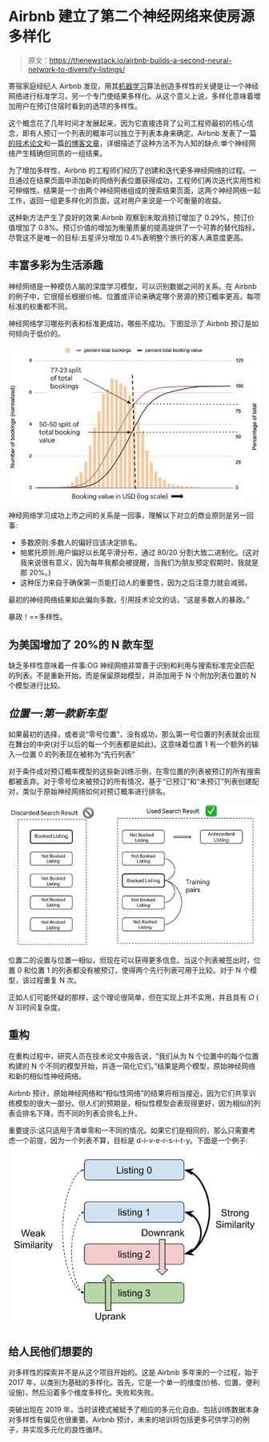 # Airbnb 建立了第二个神经网络来使房源多样化

> 原文：<https://thenewstack.io/airbnb-builds-a-second-neural-network-to-diversify-listings/>

寄宿家庭经纪人 Airbnb 发现，用其[机器学习](https://thenewstack.io/ai-short-term-overhype-but-underhyped-for-the-long-haul/)算法创造多样性的关键是让一个神经网络进行标准学习，另一个专门使结果多样化。从这个意义上说，多样化意味着增加用户在预订住宿时看到的选项的多样性。

这个概念花了几年时间才发展起来，因为它直接违背了公司工程师最初的核心信念，即有人预订一个列表的概率可以独立于列表本身来确定。Airbnb 发表了一篇[的技术论文](https://arxiv.org/pdf/2210.07774.pdf)和一篇[的博客文章](https://medium.com/airbnb-engineering/learning-to-rank-diversely-add6b1929621)，详细描述了这种方法不为人知的缺点:单个神经网络产生精确但同质的一组结果。

为了增加多样性，Airbnb 的工程师们经历了创建和迭代更多神经网络的过程。一旦通过在结果页面中添加新的网络列表位置获得成功，工程师们再次迭代实用性和可伸缩性。结果是一个由两个神经网络组成的搜索结果页面，这两个神经网络一起工作，返回一组更多样化的页面，这对用户来说是一个可衡量的收益。

这种新方法产生了良好的效果:Airbnb 观察到未取消预订增加了 0.29%，预订价值增加了 0.8%。预订价值的增加为衡量质量的提高提供了一个可靠的替代指标，尽管这不是唯一的目标:五星评分增加 0.4%表明整个旅行的客人满意度更高。

## 丰富多彩为生活添趣

神经网络是一种模仿人脑的深度学习模型，可以识别数据之间的关系。在 Airbnb 的例子中，它很擅长根据价格、位置或评论来确定哪个房源的预订概率更高，每项标准的权重都不同。

神经网络学习哪些列表和标准更成功，哪些不成功。下图显示了 Airbnb 预订是如何倾向于低价的。

![](img/630a297857bbfbe195a55e8bb15eb4bf.png)

神经网络学习成功上市之间的关系是一回事，理解以下对立的商业原则是另一回事:

*   多数原则:多数人的偏好应该决定排名。
*   帕累托原则:用户偏好以长尾平滑分布，通过 80/20 分割大致二进制化。(这对我来说很有意义，因为每年我都会被提醒，当我们为朋友预定假期时，我就是那 20%。)
*   这种压力来自于确保第一页能打动人的重要性，因为之后注意力就会减弱。

最初的神经网络结果如此偏向多数，引用技术论文的话，“这是多数人的暴政。”

暴政！==多样性。

## **为美国增加了 20%的 N 款车型**

缺乏多样性意味着一件事:OG 神经网络非常善于识别和利用与搜索标准完全匹配的列表。不是重新开始，而是保留原始模型，并添加用于 N 个附加列表位置的 N 个模型进行比较。

## ***位置一:第一款新车型***

如果最初的选择，或者说“零号位置”，没有成功，那么第一号位置的列表就会出现在舞台的中央(对于以后的每一个列表都是如此)。这意味着位置 1 有一个额外的输入—位置 0 的列表现在被称为“先行列表”

对于条件成对预订概率模型的这些新训练示例，在零位置的列表被预订的所有搜索都被丢弃。对于零号位未被预订的所有情况，基于“已预订”和“未预订”列表创建配对，类似于原始神经网络如何对预订概率进行排名。

![](img/7eded4f5b1dd7cf0be15083b246d8373.png)

位置二的设置与位置一相似，但现在可以获得更多信息。当这个列表被签出时，位置 0 和位置 1 的列表都没有被预订，使得两个先行列表可用于比较。对于 N 个模型，该过程重复 N 次。

正如人们可能怀疑的那样，这个理论很简单，但在实现上并不实用，并且具有 𝑂 ( 𝑁 3)时间复杂度。

## **重构**

在重构过程中，研究人员在技术论文中报告说，“我们从为 N 个位置中的每个位置构建的 N 个不同的模型开始，并逐一简化它们。”结果是两个模型，原始神经网络和新的相似性神经网络。

Airbnb 预计，原始神经网络和“相似性网络”的结果将相当接近，因为它们共享训练模型的很大一部分。但人们的预期是，相似性模型会表现得更好，因为相似的列表会排名下降，而不同的列表会排名上升。

重要提示:这只适用于清单零和一不同的情况。如果它们是相同的，那么只需要考虑一个前提，因为一个列表不算，目标是 d-i-v-e-r-s-i-t-y。下面是一个例子:

![](img/c89c1bca9a0550b4eb8281af6cfad77d.png)

## **给人民他们想要的**

对多样性的探索并不是从这个项目开始的。这是 Airbnb 多年来的一个过程，始于 2017 年，以类别为基础的多样化。首先，它是一个单一的维度(价格、位置、便利设施)，然后沿着多个维度多样化。失败和失败。

突破出现在 2019 年，当时该模式被赋予了相应的多元化自由。包括训练数据本身对多样性有偏见也很重要。Airbnb 预计，未来的培训将包括更多可供学习的例子，并实现多元化的良性循环。

<svg xmlns:xlink="http://www.w3.org/1999/xlink" viewBox="0 0 68 31" version="1.1"><title>Group</title> <desc>Created with Sketch.</desc></svg>